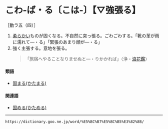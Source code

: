 # こわ‐ば・る〔こは‐〕【▽強張る】

［動ラ五（四）］
1. [柔らかい](やわらかい（柔らかい／軟らかい）)ものが固くなる。不自然に突っ張る。ごわごわする。「靴の革が雨に濡れて―・る」「緊張のあまり顔が―・る」
2. 強く主張する。意地を張る。
    >「旅宿へやることなりませぬと―・りかかれば」〈浄・[浪花鑑](https://dictionary.goo.ne.jp/word/%E5%A4%8F%E7%A5%AD%E6%B5%AA%E8%8A%B1%E9%91%91/#jn-164312)〉
        

#### 類語

-   [固まる(かたまる)](かたまる（固まる）)

#### 関連語

-   [固める(かためる)](https://dictionary.goo.ne.jp/word/%E5%9B%BA%E3%82%81%E3%82%8B/#jn-42141)

---
`https://dictionary.goo.ne.jp/word/%E5%BC%B7%E5%BC%B5%E3%82%8B/`
